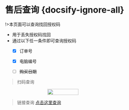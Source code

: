 # 售后查询 {docsify-ignore-all}

!>本页面可以查询找回授权码
- 用于丢失授权码找回
- 通过以下任一条件即可查询授权码
    - [x] 订单号
    - [x] 电脑编号
    - [ ] ~~购买日期~~


>扫码查询

<div style="display: flex; justify-content:center;">   
<img src="https://blog.tengzhou.ren/lianxi/shcx.jpeg" style="width: 45%; height: auto;">   
</div>

>链接查询
[点击这里查询](https://web.wps.cn/etapps/query/q/YVG5l7dc)
